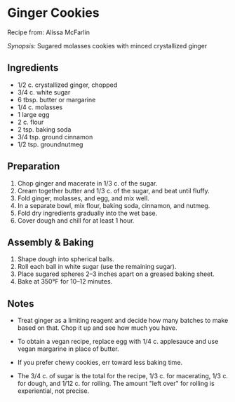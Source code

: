 # Ginger Cookies

Recipe from: Alissa McFarlin

*Synopsis:* Sugared molasses cookies with minced crystallized ginger

<!-- TODO: ![image](../img/recipe-title.jpg) -->

## Ingredients

-  1/2 c. crystallized ginger, chopped
-  3/4 c. white sugar
-  6 tbsp. butter or margarine
-  1/4 c. molasses
-  1 large egg
-  2 c.	flour
-  2 tsp. baking soda
-  3/4 tsp.	ground cinnamon
-  1/2 tsp. groundnutmeg


## Preparation

1.  Chop ginger and macerate in 1/3 c. of the sugar.
2.  Cream together butter and 1/3 c. of the sugar, and beat until fluffy.
3.  Fold ginger, molasses, and egg, and mix well.
4.  In a separate bowl, mix flour, baking soda, cinnamon, and nutmeg.
5.  Fold dry ingredients gradually into the wet base.
6.  Cover dough and chill for at least 1 hour.


## Assembly & Baking

1.  Shape dough into spherical balls.
2.  Roll each ball in white sugar (use the remaining sugar).
3.  Place sugared spheres 2–3 inches apart on a greased baking sheet.
4.  Bake at 350°F for 10–12 minutes.


## Notes

*  Treat ginger as a limiting reagent and decide how many batches to make based
   on that. Chop it up and see how much you have.

*  To obtain a vegan recipe, replace egg with 1/4 c. applesauce and use vegan
   margarine in place of butter.

*  If you prefer chewy cookies, err toward less baking time.

*  The 3/4 c. of sugar is the total for the recipe, 1/3 c. for macerating, 1/3
   c. for dough, and 1/12 c. for rolling.  The amount "left over" for rolling
   is experiential, not precise.
